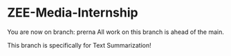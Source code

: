 # ZEE-Media-Internship 
You are now on branch: prerna
All work on this branch is ahead of the main.

This branch is specifically for Text Summarization!
